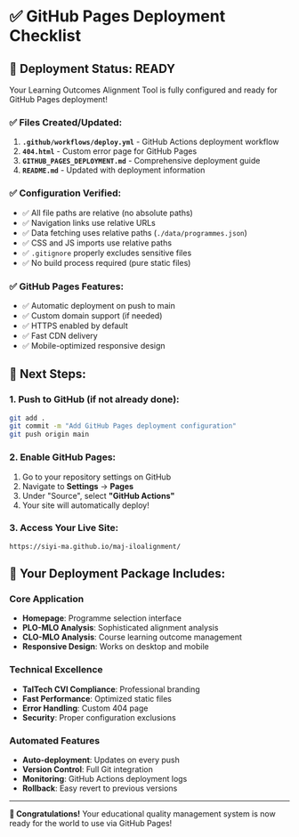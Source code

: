 # ✅ GitHub Pages Deployment Checklist

## 🎯 Deployment Status: READY

Your Learning Outcomes Alignment Tool is fully configured and ready for GitHub Pages deployment!

### ✅ Files Created/Updated:

1. **`.github/workflows/deploy.yml`** - GitHub Actions deployment workflow
2. **`404.html`** - Custom error page for GitHub Pages
3. **`GITHUB_PAGES_DEPLOYMENT.md`** - Comprehensive deployment guide
4. **`README.md`** - Updated with deployment information

### ✅ Configuration Verified:

- ✅ All file paths are relative (no absolute paths)
- ✅ Navigation links use relative URLs
- ✅ Data fetching uses relative paths (`./data/programmes.json`)
- ✅ CSS and JS imports use relative paths
- ✅ `.gitignore` properly excludes sensitive files
- ✅ No build process required (pure static files)

### ✅ GitHub Pages Features:

- ✅ Automatic deployment on push to main
- ✅ Custom domain support (if needed)
- ✅ HTTPS enabled by default
- ✅ Fast CDN delivery
- ✅ Mobile-optimized responsive design

## 🚀 Next Steps:

### 1. Push to GitHub (if not already done):
```bash
git add .
git commit -m "Add GitHub Pages deployment configuration"
git push origin main
```

### 2. Enable GitHub Pages:
1. Go to your repository settings on GitHub
2. Navigate to **Settings** → **Pages**
3. Under "Source", select **"GitHub Actions"**
4. Your site will automatically deploy!

### 3. Access Your Live Site:
```
https://siyi-ma.github.io/maj-iloalignment/
```

## 🎉 Your Deployment Package Includes:

### Core Application
- **Homepage**: Programme selection interface
- **PLO-MLO Analysis**: Sophisticated alignment analysis
- **CLO-MLO Analysis**: Course learning outcome management
- **Responsive Design**: Works on desktop and mobile

### Technical Excellence
- **TalTech CVI Compliance**: Professional branding
- **Fast Performance**: Optimized static files
- **Error Handling**: Custom 404 page
- **Security**: Proper configuration exclusions

### Automated Features
- **Auto-deployment**: Updates on every push
- **Version Control**: Full Git integration
- **Monitoring**: GitHub Actions deployment logs
- **Rollback**: Easy revert to previous versions

---

**🎊 Congratulations!** Your educational quality management system is now ready for the world to use via GitHub Pages!
